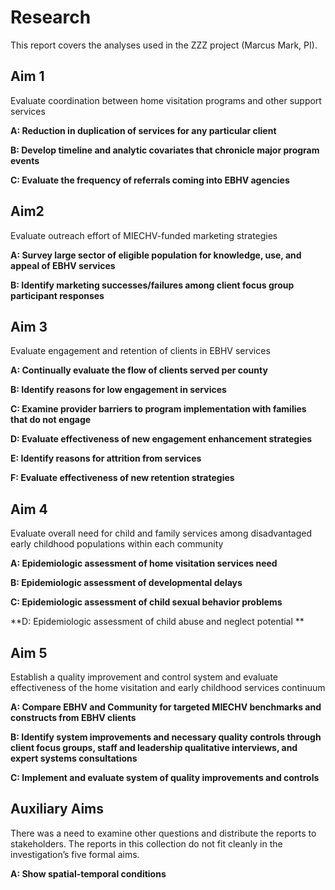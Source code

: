 Research
=================================================
This report covers the analyses used in the ZZZ project (Marcus Mark, PI).

<!--  Set the working directory to the repository's base directory; this assumes the report is nested inside of just one directory.-->


<!-- Set the report-wide options, and point to the external code file. -->

<!-- Load the packages.  Suppress the output when loading packages. --> 


<!-- Load any Global functions and variables declared in the R file.  Suppress the output. --> 


<!-- Declare any global functions specific to a Rmd output.  Suppress the output. --> 


<!-- Load the datasets.   -->


<!-- Tweak the datasets.   -->


## Aim 1 
Evaluate coordination between home visitation programs and other support services 

**A: Reduction in duplication of services for any particular client**

**B: Develop timeline and analytic covariates that chronicle major program events**

**C: Evaluate the frequency of referrals coming into EBHV agencies**

## Aim2 
Evaluate outreach effort of MIECHV-funded marketing strategies 

**A: Survey large sector of eligible population for knowledge, use, and appeal of EBHV services**

**B: Identify marketing successes/failures among client focus group participant responses**

## Aim 3 
Evaluate engagement and retention of clients in EBHV services 

**A: Continually evaluate the flow of clients served per county**

**B: Identify reasons for low engagement in services**

**C: Examine provider barriers to program implementation with families that do not engage**

**D: Evaluate effectiveness of new engagement enhancement strategies**

**E: Identify reasons for attrition from services**

**F: Evaluate effectiveness of new retention strategies**

## Aim 4 
Evaluate overall need for child and family services among disadvantaged early childhood populations within each community 

**A: Epidemiologic assessment of home visitation services need**

**B: Epidemiologic assessment of developmental delays**

**C: Epidemiologic assessment of child sexual behavior problems**

**D: Epidemiologic assessment of child abuse and neglect potential **

## Aim 5 
Establish a quality improvement and control system and evaluate effectiveness of the home visitation and early childhood services continuum 

**A: Compare EBHV and Community for targeted MIECHV benchmarks and constructs from EBHV clients**

**B: Identify system improvements and necessary quality controls through client focus groups, staff and leadership qualitative interviews, and expert systems consultations**

**C: Implement and evaluate system of quality improvements and controls**

## Auxiliary Aims 
There was a need to examine other questions and distribute the reports to stakeholders. The reports in this collection do not fit cleanly in the investigation’s five formal aims. 

**A: Show spatial-temporal conditions**

<!--
# Session Information
For the sake of documentation and reproducibility, the current report was rendered on a system using the following software.


```
Report rendered by Will at 2014-10-18, 13:18 -0500
```

```
R version 3.1.1 Patched (2014-10-02 r66711)
Platform: x86_64-w64-mingw32/x64 (64-bit)

locale:
[1] LC_COLLATE=English_United States.1252  LC_CTYPE=English_United States.1252    LC_MONETARY=English_United States.1252
[4] LC_NUMERIC=C                           LC_TIME=English_United States.1252    

attached base packages:
[1] stats     graphics  grDevices utils     datasets  methods   base     

other attached packages:
[1] DBI_0.3.1 knitr_1.7

loaded via a namespace (and not attached):
[1] digest_0.6.4    evaluate_0.5.5  formatR_1.0     htmltools_0.2.6 rmarkdown_0.3.3 RSQLite_0.11.4  stringr_0.6.2  
[8] tools_3.1.1     yaml_2.1.13    
```
-->
